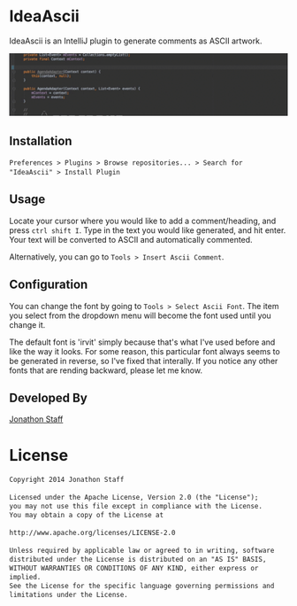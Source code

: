 IdeaAscii
=========

IdeaAscii is an IntelliJ plugin to generate comments as ASCII artwork.

![IdeaAscii in action](IdeaAscii.gif)

Installation
------------

`Preferences > Plugins > Browse repositories... > Search for "IdeaAscii" > Install Plugin`

Usage
-----

Locate your cursor where you would like to add a comment/heading, and press `ctrl shift I`.  Type in the text you would like generated, and hit enter.  Your text will be converted to ASCII and automatically commented.

Alternatively, you can go to `Tools > Insert Ascii Comment`.

Configuration
-------------

You can change the font by going to `Tools > Select Ascii Font`.  The item you select from the dropdown menu will become the font used until you change it.

The default font is 'irvit' simply because that's what I've used before and like the way it looks.  For some reason, this particular font always seems to be generated in reverse, so I've fixed that interally.  If you notice any other fonts that are rending backward, please let me know.

Developed By
------------

[Jonathon Staff](http://jonathonstaff.com)

License
=======

    Copyright 2014 Jonathon Staff

    Licensed under the Apache License, Version 2.0 (the "License");
    you may not use this file except in compliance with the License.
    You may obtain a copy of the License at

    http://www.apache.org/licenses/LICENSE-2.0

    Unless required by applicable law or agreed to in writing, software
    distributed under the License is distributed on an "AS IS" BASIS,
    WITHOUT WARRANTIES OR CONDITIONS OF ANY KIND, either express or implied.
    See the License for the specific language governing permissions and
    limitations under the License.
